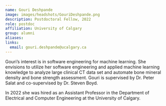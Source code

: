 ```yaml
---
name: Gouri Deshpande
image: images/headshots/GouriDeshpande.png
description: Postdoctoral Fellow, 2022
role: postdoc
affiliation: University of Calgary
group: alumni
aliases: 
links:
  email: gouri.deshpande@ucalgary.ca
---
```


Gouri’s interest is in software engineering for machine learning. 
She envisions to utilize her software engineering and applied machine 
learning knowledge to analyze large clinical CT data set and automate bone mineral density and bone strength assessment.
Gouri is supervised by Dr. Peter Salat and co-supervised by Dr. Steven Boyd.

In 2022 she was hired as an Assistant Professor in the Department of 
Electrical and Computer Engineering at the University of Calgary.